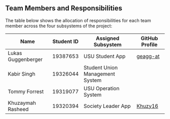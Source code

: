 ## Team Members and Responsibilities

The table below shows the allocation of responsibilities for each team member across the four subsystems of the project:

| Name | Student ID | Assigned Subsystem | GitHub Profile |
|------|------------|-------------------|----------------|
| Lukas Guggenberger | 19387653 | USU Student App   | [geagg-at](https://github.com/geagg-at) |
| Kabir Singh | 19326044 | Student Union Management System |   |
| Tommy Forrest | 19319077 | USU Operation System |             |
| Khuzaymah Rasheed | 19320394 | Society Leader App | [Khuzy16](https://github.com/Khuzy16) |
